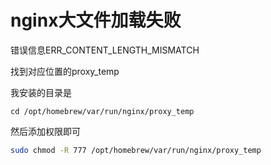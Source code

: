 # nginx大文件加载失败

错误信息ERR_CONTENT_LENGTH_MISMATCH

找到对应位置的proxy_temp

我安装的目录是

```
cd /opt/homebrew/var/run/nginx/proxy_temp
```

然后添加权限即可

```bash
sudo chmod -R 777 /opt/homebrew/var/run/nginx/proxy_temp
```


